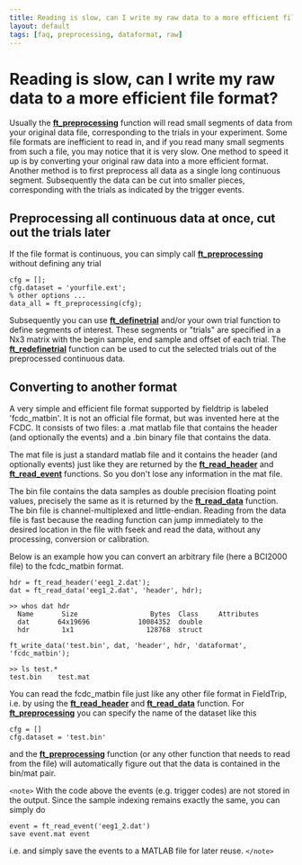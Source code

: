 ```yaml
---
title: Reading is slow, can I write my raw data to a more efficient file format?
layout: default
tags: [faq, preprocessing, dataformat, raw]
---
```


# Reading is slow, can I write my raw data to a more efficient file format?

Usually the **[ft_preprocessing](/reference/ft_preprocessing)** function will read small segments of data from your original data file, corresponding to the trials in your experiment. Some file formats are inefficient to read in, and if you read many small segments from such a file, you may notice that it is very slow. One method to speed it up is by converting your original raw data into a more efficient format. Another method is to first preprocess all data as a single long continuous segment. Subsequently the data can be cut into smaller pieces, corresponding with the trials as indicated by the trigger events.
## Preprocessing all continuous data at once, cut out the trials later

If the file format is continuous, you can simply call **[ft_preprocessing](/reference/ft_preprocessing)** without defining any trial

    cfg = [];
    cfg.dataset = 'yourfile.ext';
    % other options ...
    data_all = ft_preprocessing(cfg);

Subsequently you can use **[ft_definetrial](/reference/ft_definetrial)** and/or your own trial function to define segments of interest.  These segments or "trials" are specified in a Nx3 matrix with the begin sample, end sample and offset of each trial. The **[ft_redefinetrial](/reference/ft_redefinetrial)** function can be used to cut the selected trials out of the preprocessed continuous data.

## Converting to another format

A very simple and efficient file format supported by fieldtrip is labeled 'fcdc_matbin'. It is not an official file format, but was invented here at the FCDC. It consists of two files: a .mat matlab file that contains the header (and optionally the events) and a .bin binary file that contains the data. 

The mat file is just a standard matlab file and it contains the header (and optionally events) just like they are returned by the **[ft_read_header](/reference/ft_read_header)** and **[ft_read_event](/reference/ft_read_event)** functions. So you don't lose any information in the mat file. 

The bin file contains the data samples as double precision floating point values, precisely the same as it is returned by the **[ft_read_data](/reference/ft_read_data)** function. The bin file is channel-multiplexed and little-endian. Reading from the data file is fast because the reading function can jump immediately to the desired location in the file with fseek and read the data, without any processing, conversion or calibration.

Below is an example how you can convert an arbitrary file (here a BCI2000 file) to the fcdc_matbin format.

	
	hdr = ft_read_header('eeg1_2.dat');
	dat = ft_read_data('eeg1_2.dat', 'header', hdr);
	
	>> whos dat hdr
	  Name       Size                  Bytes  Class     Attributes
	  dat       64x19696            10084352  double              
	  hdr        1x1                  128768  struct   
	
	ft_write_data('test.bin', dat, 'header', hdr, 'dataformat', 'fcdc_matbin');
	
	>> ls test.*
	test.bin	test.mat

You can read the fcdc_matbin file just like any other file format in FieldTrip, i.e. by using the **[ft_read_header](/reference/ft_read_header)** and **[ft_read_data](/reference/ft_read_data)** function. For **[ft_preprocessing](/reference/ft_preprocessing)** you can specify the name of the dataset like this

    cfg = []
    cfg.dataset = 'test.bin'

and the **[ft_preprocessing](/reference/ft_preprocessing)** function (or any other function that needs to read from the file) will automatically figure out that the data is contained in the bin/mat pair.

`<note>`
With the code above the events (e.g. trigger codes) are not stored in the output. Since the sample indexing remains exactly the same, you can simply do 

    event = ft_read_event('eeg1_2.dat')
    save event.mat event

i.e. and simply save the events to a MATLAB file for later reuse.
 `</note>`
